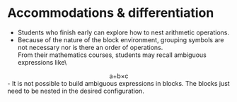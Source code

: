 # Accommodations & differentiation

- Students who finish early can explore how to nest arithmetic operations.
- Because of the nature of the block environment, grouping symbols are not necessary nor is there an order of operations.\
From their mathematics courses, students may recall ambiguous expressions like\
<center>a+b×c</center>
<!---How can I center text without using inline HTML?--->
- It is not possible to build ambiguous expressions in blocks. The blocks just need to be nested in the desired configuration.
